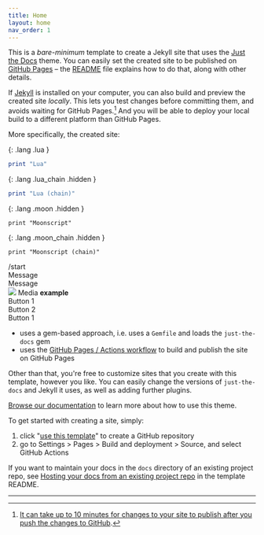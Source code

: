 ```yaml
---
title: Home
layout: home
nav_order: 1
---
```


This is a *bare-minimum* template to create a Jekyll site that uses the [Just the Docs] theme. You can easily set the created site to be published on [GitHub Pages] – the [README] file explains how to do that, along with other details.

If [Jekyll] is installed on your computer, you can also build and preview the created site *locally*. This lets you test changes before committing them, and avoids waiting for GitHub Pages.[^1] And you will be able to deploy your local build to a different platform than GitHub Pages.

More specifically, the created site:

{: .lang .lua }
```lua
print "Lua"
```

{: .lang .lua_chain .hidden }
```lua
print "Lua (chain)"
```

{: .lang .moon .hidden }
```moonscript
print "Moonscript"
```

{: .lang .moon_chain .hidden }
```moonscript
print "Moonscript (chain)"
```


<div class="tg">
    <div class="tg-right">
        <div>
            <span>/start</span>
        </div>
    </div>
    <div class="tg-right">
        <div>
            Message
        </div>
    </div>
    <div class="tg-left">
        <div>
            Message
        </div>
    </div>
    <div class="tg-left">
        <div>
            <img src="https://images.unsplash.com/photo-1701453831008-ea11046da960?w=500&auto=format&fit=crop&q=60&ixlib=rb-4.0.3&ixid=M3wxMjA3fDB8MHxlZGl0b3JpYWwtZmVlZHw0fHx8ZW58MHx8fHx8">
            Media <strong>example</strong>
        </div>
    </div>
    <div class="tg-btns">
        <div>Button 1</div>
        <div>Button 2</div>
    </div>
    <div class="tg-btns">
        <div>Button 1</div>
    </div>
</div>


- uses a gem-based approach, i.e. uses a `Gemfile` and loads the `just-the-docs` gem
- uses the [GitHub Pages / Actions workflow] to build and publish the site on GitHub Pages

Other than that, you're free to customize sites that you create with this template, however you like. You can easily change the versions of `just-the-docs` and Jekyll it uses, as well as adding further plugins.

[Browse our documentation][Just the Docs] to learn more about how to use this theme.

To get started with creating a site, simply:

1. click "[use this template]" to create a GitHub repository
2. go to Settings > Pages > Build and deployment > Source, and select GitHub Actions

If you want to maintain your docs in the `docs` directory of an existing project repo, see [Hosting your docs from an existing project repo](https://github.com/just-the-docs/just-the-docs-template/blob/main/README.md#hosting-your-docs-from-an-existing-project-repo) in the template README.

----

[^1]: [It can take up to 10 minutes for changes to your site to publish after you push the changes to GitHub](https://docs.github.com/en/pages/setting-up-a-github-pages-site-with-jekyll/creating-a-github-pages-site-with-jekyll#creating-your-site).

[Just the Docs]: https://just-the-docs.github.io/just-the-docs/
[GitHub Pages]: https://docs.github.com/en/pages
[README]: https://github.com/just-the-docs/just-the-docs-template/blob/main/README.md
[Jekyll]: https://jekyllrb.com
[GitHub Pages / Actions workflow]: https://github.blog/changelog/2022-07-27-github-pages-custom-github-actions-workflows-beta/
[use this template]: https://github.com/just-the-docs/just-the-docs-template/generate
